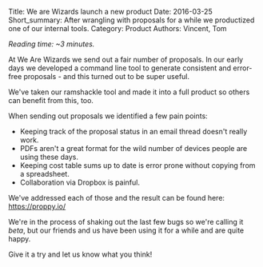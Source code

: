 Title: We are Wizards launch a new product
Date: 2016-03-25
Short_summary: After wrangling with proposals for a while we productized one of our internal tools.
Category: Product
Authors: Vincent, Tom

*Reading time: ~3 minutes.*

At We Are Wizards we send out a fair number of proposals. In our early
days we developed a command line tool to generate consistent and
error-free proposals - and this turned out to be super useful.

We've taken our ramshackle tool and made it into a full product so
others can benefit from this, too.

<!-- PELICAN_END_SUMMARY -->

When sending out proposals we identified a few pain points:

* Keeping track of the proposal status in an email thread doesn't
  really work.
* PDFs aren't a great format for the wild number of devices people
  are using these days.
* Keeping cost table sums up to date is error prone without copying
  from a spreadsheet.
* Collaboration via Dropbox is painful.

We've addressed each of those and the result can be found here:
https://proppy.io/

We're in the process of shaking out the last few bugs so we're calling
it *beta*, but our friends and us have been using it for a while and
are quite happy.

Give it a try and let us know what you think!
